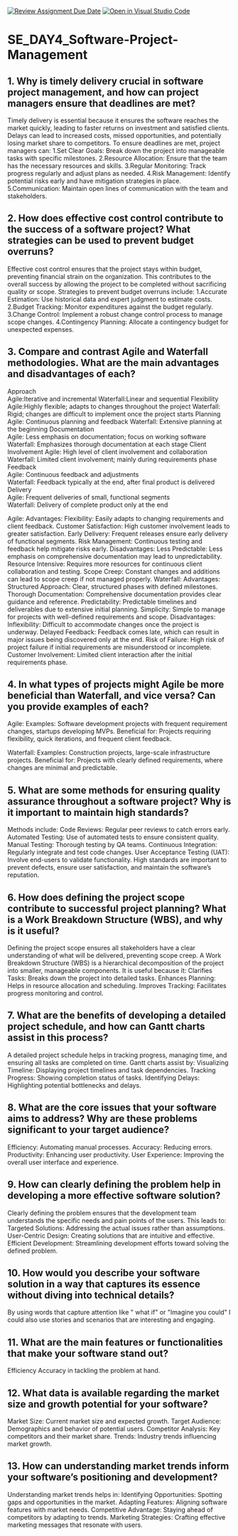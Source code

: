 [![Review Assignment Due Date](https://classroom.github.com/assets/deadline-readme-button-22041afd0340ce965d47ae6ef1cefeee28c7c493a6346c4f15d667ab976d596c.svg)](https://classroom.github.com/a/9pw6JKcu)
[![Open in Visual Studio Code](https://classroom.github.com/assets/open-in-vscode-2e0aaae1b6195c2367325f4f02e2d04e9abb55f0b24a779b69b11b9e10269abc.svg)](https://classroom.github.com/online_ide?assignment_repo_id=18369373&assignment_repo_type=AssignmentRepo)
# SE_DAY4_Software-Project-Management
## 1. Why is timely delivery crucial in software project management, and how can project managers ensure that deadlines are met?
Timely delivery is essential because it ensures the software reaches the market quickly, leading to faster returns on investment and satisfied clients. Delays can lead to increased costs, missed opportunities, and potentially losing market share to competitors.
To ensure deadlines are met, project managers can:
1.Set Clear Goals: Break down the project into manageable tasks with specific milestones.
2.Resource Allocation: Ensure that the team has the necessary resources and skills.
3.Regular Monitoring: Track progress regularly and adjust plans as needed.
4.Risk Management: Identify potential risks early and have mitigation strategies in place.
5.Communication: Maintain open lines of communication with the team and stakeholders.
## 2. How does effective cost control contribute to the success of a software project? What strategies can be used to prevent budget overruns?
Effective cost control ensures that the project stays within budget, preventing financial strain on the organization. This contributes to the overall success by allowing the project to be completed without sacrificing quality or scope.
Strategies to prevent budget overruns include:
1.Accurate Estimation: Use historical data and expert judgment to estimate costs.
2.Budget Tracking: Monitor expenditures against the budget regularly.
3.Change Control: Implement a robust change control process to manage scope changes.
4.Contingency Planning: Allocate a contingency budget for unexpected expenses.

## 3. Compare and contrast Agile and Waterfall methodologies. What are the main advantages and disadvantages of each?

Approach	
Agile:Iterative and incremental	
Waterfall:Linear and sequential
Flexibility
Agile:Highly flexible; adapts to changes throughout the project	
Waterfall: Rigid; changes are difficult to implement once the project starts
Planning	
Agile: Continuous planning and feedback	
Waterfall: Extensive planning at the beginning
Documentation	
Agile: Less emphasis on documentation; focus on working software	
Waterfall: Emphasizes thorough documentation at each stage
Client Involvement
Agile: High level of client involvement and collaboration	
Waterfall: Limited client involvement; mainly during requirements phase
Feedback	
Agile: Continuous feedback and adjustments	
Waterfall: Feedback typically at the end, after final product is delivered
Delivery	
Agile: Frequent deliveries of small, functional segments	
Waterfall: Delivery of complete product only at the end

Agile:
Advantages:
Flexibility: Easily adapts to changing requirements and client feedback.
Customer Satisfaction: High customer involvement leads to greater satisfaction.
Early Delivery: Frequent releases ensure early delivery of functional segments.
Risk Management: Continuous testing and feedback help mitigate risks early.
Disadvantages:
Less Predictable: Less emphasis on comprehensive documentation may lead to unpredictability.
Resource Intensive: Requires more resources for continuous client collaboration and testing.
Scope Creep: Constant changes and additions can lead to scope creep if not managed properly.
Waterfall:
Advantages:
Structured Approach: Clear, structured phases with defined milestones.
Thorough Documentation: Comprehensive documentation provides clear guidance and reference.
Predictability: Predictable timelines and deliverables due to extensive initial planning.
Simplicity: Simple to manage for projects with well-defined requirements and scope.
Disadvantages:
Inflexibility: Difficult to accommodate changes once the project is underway.
Delayed Feedback: Feedback comes late, which can result in major issues being discovered only at the end.
Risk of Failure: High risk of project failure if initial requirements are misunderstood or incomplete.
Customer Involvement: Limited client interaction after the initial requirements phase.
## 4. In what types of projects might Agile be more beneficial than Waterfall, and vice versa? Can you provide examples of each?
Agile:
Examples: Software development projects with frequent requirement changes, startups developing MVPs.
Beneficial for: Projects requiring flexibility, quick iterations, and frequent client feedback.

Waterfall:
Examples: Construction projects, large-scale infrastructure projects.
Beneficial for: Projects with clearly defined requirements, where changes are minimal and predictable.

## 5. What are some methods for ensuring quality assurance throughout a software project? Why is it important to maintain high standards?
Methods include:
Code Reviews: Regular peer reviews to catch errors early.
Automated Testing: Use of automated tests to ensure consistent quality.
Manual Testing: Thorough testing by QA teams.
Continuous Integration: Regularly integrate and test code changes.
User Acceptance Testing (UAT): Involve end-users to validate functionality.
High standards are important to prevent defects, ensure user satisfaction, and maintain the software’s reputation.
## 6. How does defining the project scope contribute to successful project planning? What is a Work Breakdown Structure (WBS), and why is it useful?
Defining the project scope ensures all stakeholders have a clear understanding of what will be delivered, preventing scope creep. A Work Breakdown Structure (WBS) is a hierarchical decomposition of the project into smaller, manageable components.
It is useful because it:
Clarifies Tasks: Breaks down the project into detailed tasks.
Enhances Planning: Helps in resource allocation and scheduling.
Improves Tracking: Facilitates progress monitoring and control.
## 7. What are the benefits of developing a detailed project schedule, and how can Gantt charts assist in this process?
A detailed project schedule helps in tracking progress, managing time, and ensuring all tasks are completed on time.
Gantt charts assist by:
Visualizing Timeline: Displaying project timelines and task dependencies.
Tracking Progress: Showing completion status of tasks.
Identifying Delays: Highlighting potential bottlenecks and delays.
## 8. What are the core issues that your software aims to address? Why are these problems significant to your target audience?
Efficiency: Automating manual processes.
Accuracy: Reducing errors.
Productivity: Enhancing user productivity.
User Experience: Improving the overall user interface and experience.
## 9. How can clearly defining the problem help in developing a more effective software solution?
Clearly defining the problem ensures that the development team understands the specific needs and pain points of the users. 
This leads to:
Targeted Solutions: Addressing the actual issues rather than assumptions.
User-Centric Design: Creating solutions that are intuitive and effective.
Efficient Development: Streamlining development efforts toward solving the defined problem.
## 10. How would you describe your software solution in a way that captures its essence without diving into technical details?
By using words that capture attention like " what if" or "Imagine you could"
I could also use stories and scenarios that are interesting and engaging.
## 11. What are the main features or functionalities that make your software stand out?
Efficiency
Accuracy in tackling the problem at hand.
## 12. What data is available regarding the market size and growth potential for your software?
Market Size: Current market size and expected growth.
Target Audience: Demographics and behavior of potential users.
Competitor Analysis: Key competitors and their market share.
Trends: Industry trends influencing market growth.
## 13. How can understanding market trends inform your software’s positioning and development?
Understanding market trends helps in:
Identifying Opportunities: Spotting gaps and opportunities in the market.
Adapting Features: Aligning software features with market needs.
Competitive Advantage: Staying ahead of competitors by adapting to trends.
Marketing Strategies: Crafting effective marketing messages that resonate with users.
